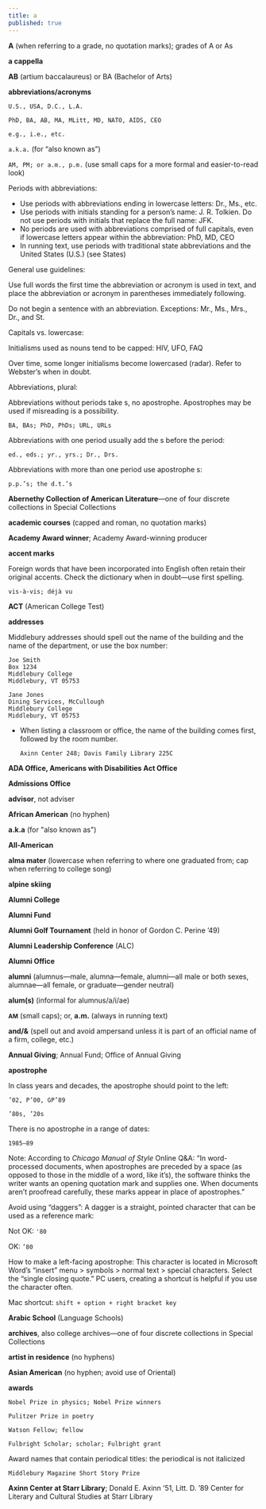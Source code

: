 ```yaml
---
title: a
published: true
---
```


**A** (when referring to a grade, no quotation marks); grades of A or As

**a cappella**

**AB** (artium baccalaureus) or BA (Bachelor of Arts)

**abbreviations/acronyms**

`U.S., USA, D.C., L.A.`

`PhD, BA, AB, MA, MLitt, MD, NATO, AIDS, CEO`

`e.g., i.e., etc.`

`a.k.a.` (for “also known as”)

`AM, PM; or a.m., p.m.` (use small caps for a more formal and easier-to-read look)

Periods with abbreviations:
- Use periods with abbreviations ending in lowercase letters: Dr., Ms., etc.
- Use periods with initials standing for a person’s name: J. R. Tolkien. Do not use periods with initials that replace the full name: JFK.
- No periods are used with abbreviations comprised of full capitals, even if lowercase letters appear within the abbreviation: PhD, MD, CEO
- In running text, use periods with traditional state abbreviations and the United States (U.S.) (see States)

General use guidelines:

Use full words the first time the abbreviation or acronym is used in text, and place the abbreviation or acronym in parentheses immediately following.

Do not begin a sentence with an abbreviation. Exceptions: Mr., Ms., Mrs., Dr., and St.

Capitals vs. lowercase:

Initialisms used as nouns tend to be capped: HIV, UFO, FAQ

Over time, some longer initialisms become lowercased (radar). Refer to Webster’s when in doubt.

Abbreviations, plural:

Abbreviations without periods take s, no apostrophe. Apostrophes may be used if misreading is a possibility.

`BA, BAs; PhD, PhDs; URL, URLs`

Abbreviations with one period usually add the s before the period:

`ed., eds.; yr., yrs.; Dr., Drs.`

Abbreviations with more than one period use apostrophe s:

`p.p.’s; the d.t.’s`

**Abernethy Collection of American Literature**—one of four discrete collections in Special Collections

**academic courses** (capped and roman, no quotation marks)

**Academy Award winner**; Academy Award-winning producer

**accent marks**

Foreign words that have been incorporated into English often retain their original accents. Check the dictionary when in doubt—use first spelling.

`vis-à-vis; déjà vu`

**ACT** (American College Test)

**addresses**

Middlebury addresses should spell out the name of the building and the name of the department, or use the box number:

```
Joe Smith
Box 1234
Middlebury College
Middlebury, VT 05753
```

```
Jane Jones
Dining Services, McCullough
Middlebury College
Middlebury, VT 05753
```
- When listing a classroom or office, the name of the building comes first, followed by the room number.

  `Axinn Center 248; Davis Family Library 225C`

**ADA Office, Americans with Disabilities Act Office**

**Admissions Office**

**advisor**, not adviser

**African American** (no hyphen)

**a.k.a** (for "also known as")

**All-American**

**alma mater** (lowercase when referring to where one graduated from; cap when referring to college song)

**alpine skiing**

**Alumni College** 

**Alumni Fund**

**Alumni Golf Tournament** (held in honor of Gordon C. Perine ’49)

**Alumni Leadership Conference** (ALC)

**Alumni Office**

**alumni** (alumnus—male, alumna—female, alumni—all male or both sexes, alumnae—all female, or graduate—gender neutral)

**alum(s)** (informal for alumnus/a/i/ae)

<small>**AM**</small> (small caps); or, **a.m.** (always in running text)

**and/&** (spell out and avoid ampersand unless it is part of an official name of a firm,
college, etc.)

**Annual Giving**; Annual Fund; Office of Annual Giving

**apostrophe**

In class years and decades, the apostrophe should point to the left:

`’02, P’00, GP’89`

`’80s, ’20s`

There is no apostrophe in a range of dates:

`1985–89`

Note: According to *Chicago Manual of Style* Online Q&A: “In word-processed documents, when apostrophes are preceded by a space (as opposed to those in the middle of a word, like it’s), the software thinks the writer wants an opening quotation mark and supplies one. When documents aren’t proofread carefully, these marks appear in place of apostrophes.”

Avoid using “daggers”: A dagger is a straight, pointed character that can be used as a reference mark:

Not OK:  `'80`

OK: `’80`

How to make a left-facing apostrophe: This character is located in Microsoft Word’s “insert” menu > symbols > normal text > special characters. Select the “single closing quote.” PC users, creating a shortcut is helpful if you use the character often.

Mac shortcut: `shift + option + right bracket key`


**Arabic School** (Language Schools)

**archives**, also college archives—one of four discrete collections in Special Collections

**artist in residence** (no hyphens)

**Asian American** (no hyphen; avoid use of Oriental)

**awards**

`Nobel Prize in physics; Nobel Prize winners`

`Pulitzer Prize in poetry`

`Watson Fellow; fellow`

`Fulbright Scholar; scholar; Fulbright grant`

Award names that contain periodical titles: the periodical is not italicized

`Middlebury Magazine Short Story Prize`

**Axinn Center at Starr Library**; Donald E. Axinn ’51, Litt. D. ’89 Center for Literary and Cultural Studies at Starr Library
